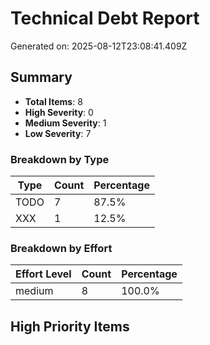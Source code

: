 # Technical Debt Report

Generated on: 2025-08-12T23:08:41.409Z

## Summary

- **Total Items**: 8
- **High Severity**: 0
- **Medium Severity**: 1
- **Low Severity**: 7

### Breakdown by Type

| Type | Count | Percentage |
|------|-------|------------|
| TODO | 7 | 87.5% |
| XXX | 1 | 12.5% |

### Breakdown by Effort

| Effort Level | Count | Percentage |
|--------------|-------|------------|
| medium | 8 | 100.0% |

## High Priority Items

